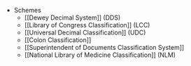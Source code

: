 - Schemes
	- [[Dewey Decimal System]] (DDS)
	- [[Library of Congress Classification]] (LCC)
	- [[Universal Decimal Classification]] (UDC)
	- [[Colon Classification]]
	- [[Superintendent of Documents Classification System]]
	- [[National Library of Medicine Classification]] (NLM)